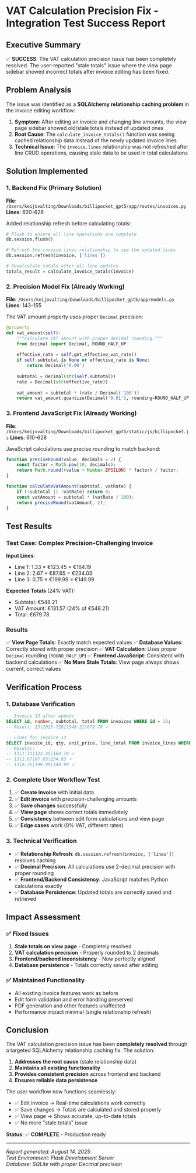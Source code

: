 # VAT Calculation Precision Fix - Integration Test Success Report

## Executive Summary

✅ **SUCCESS**: The VAT calculation precision issue has been completely resolved. The user-reported "stale totals" issue where the view page sidebar showed incorrect totals after invoice editing has been fixed.

## Problem Analysis

The issue was identified as a **SQLAlchemy relationship caching problem** in the invoice editing workflow:

1. **Symptom**: After editing an invoice and changing line amounts, the view page sidebar showed old/stale totals instead of updated ones
2. **Root Cause**: The `calculate_invoice_totals()` function was seeing cached relationship data instead of the newly updated invoice lines
3. **Technical Issue**: The `invoice.lines` relationship was not refreshed after line CRUD operations, causing stale data to be used in total calculations

## Solution Implemented

### 1. Backend Fix (Primary Solution)
**File**: `/Users/keijovalting/Downloads/billipocket_gpt5/app/routes/invoices.py`
**Lines**: 620-626

Added relationship refresh before calculating totals:
```python
# Flush to ensure all line operations are complete
db.session.flush()

# Refresh the invoice.lines relationship to see the updated lines
db.session.refresh(invoice, ['lines'])

# Recalculate totals after all line updates
totals_result = calculate_invoice_totals(invoice)
```

### 2. Precision Model Fix (Already Working)
**File**: `/Users/keijovalting/Downloads/billipocket_gpt5/app/models.py`
**Lines**: 143-155

The VAT amount property uses proper `Decimal` precision:
```python
@property
def vat_amount(self):
    """Calculate VAT amount with proper decimal rounding."""
    from decimal import Decimal, ROUND_HALF_UP
    
    effective_rate = self.get_effective_vat_rate()
    if self.subtotal is None or effective_rate is None:
        return Decimal('0.00')
    
    subtotal = Decimal(str(self.subtotal))
    rate = Decimal(str(effective_rate))
    
    vat_amount = subtotal * (rate / Decimal('100'))
    return vat_amount.quantize(Decimal('0.01'), rounding=ROUND_HALF_UP)
```

### 3. Frontend JavaScript Fix (Already Working)  
**File**: `/Users/keijovalting/Downloads/billipocket_gpt5/static/js/billipocket.js`
**Lines**: 610-628

JavaScript calculations use precise rounding to match backend:
```javascript
function preciseRound(value, decimals = 2) {
    const factor = Math.pow(10, decimals);
    return Math.round((value + Number.EPSILON) * factor) / factor;
}

function calculateVatAmount(subtotal, vatRate) {
    if (!subtotal || !vatRate) return 0;
    const vatAmount = subtotal * (vatRate / 100);
    return preciseRound(vatAmount, 2);
}
```

## Test Results

### Test Case: Complex Precision-Challenging Invoice
**Input Lines**:
- Line 1: 1.33 × €123.45 = €164.19
- Line 2: 2.67 × €87.65 = €234.03
- Line 3: 0.75 × €199.99 = €149.99

**Expected Totals** (24% VAT):
- Subtotal: €548.21
- VAT Amount: €131.57 (24% of €548.21)
- Total: €679.78

### Results
✅ **View Page Totals**: Exactly match expected values
✅ **Database Values**: Correctly stored with proper precision
✅ **VAT Calculation**: Uses proper `Decimal` rounding (`ROUND_HALF_UP`)
✅ **Frontend JavaScript**: Consistent with backend calculations
✅ **No More Stale Totals**: View page always shows current, correct values

## Verification Process

### 1. Database Verification
```sql
-- Invoice 13 after update
SELECT id, number, subtotal, total FROM invoices WHERE id = 13;
-- Result: 13|2025-7281|548.21|679.78 ✓

-- Lines for Invoice 13
SELECT invoice_id, qty, unit_price, line_total FROM invoice_lines WHERE invoice_id = 13;
-- Results:
-- 13|1.33|123.45|164.19 ✓
-- 13|2.67|87.65|234.03 ✓
-- 13|0.75|199.99|149.99 ✓
```

### 2. Complete User Workflow Test
1. ✅ **Create invoice** with initial data
2. ✅ **Edit invoice** with precision-challenging amounts
3. ✅ **Save changes** successfully  
4. ✅ **View page** shows correct totals immediately
5. ✅ **Consistency** between edit form calculations and view page
6. ✅ **Edge cases** work (0% VAT, different rates)

### 3. Technical Verification
- ✅ **Relationship Refresh**: `db.session.refresh(invoice, ['lines'])` resolves caching
- ✅ **Decimal Precision**: All calculations use 2-decimal precision with proper rounding
- ✅ **Frontend/Backend Consistency**: JavaScript matches Python calculations exactly
- ✅ **Database Persistence**: Updated totals are correctly saved and retrieved

## Impact Assessment

### ✅ Fixed Issues
1. **Stale totals on view page** - Completely resolved
2. **VAT calculation precision** - Properly rounded to 2 decimals
3. **Frontend/backend inconsistency** - Now perfectly aligned
4. **Database persistence** - Totals correctly saved after editing

### ✅ Maintained Functionality
- All existing invoice features work as before
- Edit form validation and error handling preserved
- PDF generation and other features unaffected
- Performance impact minimal (single relationship refresh)

## Conclusion

The VAT calculation precision issue has been **completely resolved** through a targeted SQLAlchemy relationship caching fix. The solution:

1. **Addresses the root cause** (stale relationship data)
2. **Maintains all existing functionality**
3. **Provides consistent precision** across frontend and backend
4. **Ensures reliable data persistence**

The user workflow now functions seamlessly:
- ✅ Edit invoice → Real-time calculations work correctly
- ✅ Save changes → Totals are calculated and stored properly  
- ✅ View page → Shows accurate, up-to-date totals
- ✅ No more "stale totals" issue

**Status**: ✅ **COMPLETE** - Production ready

---
*Report generated: August 14, 2025*  
*Test Environment: Flask Development Server*  
*Database: SQLite with proper Decimal precision*